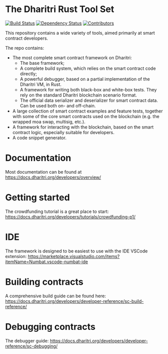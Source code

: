 # The Dharitri Rust Tool Set


[![Build Status](https://img.shields.io/github/actions/workflow/status/TerraDharitri/drt-sdk-rs/actions.yml?branch=master)](https://github.com/TerraDharitri/drt-sdk-rs/actions/workflows/actions.yml?query=branch%3Amaster) [![Dependency Status](https://deps.rs/repo/github/TerraDharitri/drt-sdk-rs/status.svg)](https://deps.rs/repo/github/TerraDharitri/drt-sdk-rs) [![Contributors](https://img.shields.io/github/contributors/TerraDharitri/drt-sdk-rs)](https://github.com/TerraDharitri/drt-sdk-rs/graphs/contributors)

This repository contains a wide variety of tools, aimed primarily at smart contract developers.

The repo contains:
- The most complete smart contract framework on Dharitri:
    - The base framework;
    - A complete build system, which relies on the smart contract code directly;
    - A powerful debugger, based on a partial implementation of the Dharitri VM, in Rust.
    - A framework for writing both black-box and white-box tests. They rely on the standard Dharitri blockchain scenario format.
    - The official data serializer and deserializer for smart contract data. Can be used both on- and off-chain.
- A large collection of smart contract examples and feature tests, together with some of the core smart contracts used on the blockchain (e.g. the wrapped moa swap, multisig, etc.).
- A framework for interacting with the blockchain, based on the smart contract logic, especially suitable for developers.
- A code snippet generator.

# Documentation

Most documentation can be found at https://docs.dharitri.org/developers/overview/

# Getting started

The crowdfunding tutorial is a great place to start: https://docs.dharitri.org/developers/tutorials/crowdfunding-p1/

# IDE

The framework is designed to be easiest to use with the IDE VSCode extension: https://marketplace.visualstudio.com/items?itemName=Numbat.vscode-numbat-ide

# Building contracts

A comprehensive build guide can be found here: https://docs.dharitri.org/developers/developer-reference/sc-build-reference/

# Debugging contracts

The debugger guide: https://docs.dharitri.org/developers/developer-reference/sc-debugging/
